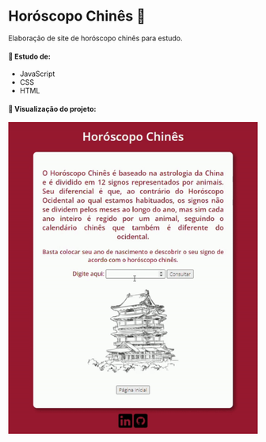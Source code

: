 # Horóscopo Chinês 🐲

Elaboração de site de horóscopo chinês para estudo.

#### 📌 Estudo de:
- JavaScript
- CSS
- HTML

#### 📌 Visualização do projeto:

<img src="img/horoscopo.gif">
